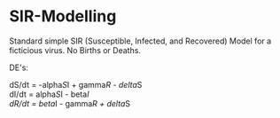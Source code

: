 SIR-Modelling
=============

Standard simple SIR (Susceptible, Infected, and Recovered) Model for a ficticious virus. No Births or Deaths.

DE's:

dS/dt = -alpha*S*I + gamma*R - delta*S  
dI/dt = alpha*S*I - beta*I  
dR/dt = beta*I - gamma*R + delta*S  
